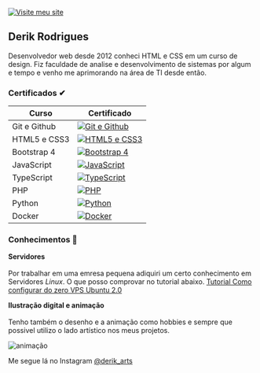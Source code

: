 [![Visite meu site](https://derikrodrigues.com.br/images/image744.png "Visite meu site")](https://derikrodrigues.com.br "Visite meu site")
## Derik Rodrigues
Desenvolvedor web desde 2012 conheci HTML e CSS em um curso de design. Fiz faculdade de analise e desenvolvimento de sistemas por algum e tempo e venho me aprimorando na área de TI desde então.

### Certificados ✔

| Curso  | Certificado |
| ------------- | ------------- |
| Git e Github  | [![Git e Github](https://derikrodrigues.com.br/images/certlight.png "Git e Github")](https://drive.google.com/file/d/1MF1rNOkSCN4NZ7nqYlSgf4R_ud1fGVsO/view?usp=drive_link "Git e Github")  |
| HTML5 e CSS3  | [![HTML5 e CSS3](https://derikrodrigues.com.br/images/certdark.png "HTML5 e CSS3")](https://drive.google.com/file/d/1P647u_i_qRdCPF2zL38Mf1xE0AL5RUAS/view?usp=drive_link "HTML5 e CSS3")  |
| Bootstrap 4  | [![Bootstrap 4](https://derikrodrigues.com.br/images/certlight.png "Bootstrap 4")](https://drive.google.com/file/d/1VRmmfhTV4XajW6PiM757iSDjkuLmnqja/view?usp=drive_link "Bootstrap 4")  |
| JavaScript | [![JavaScript](https://derikrodrigues.com.br/images/certdark.png " JavaScript")](https://drive.google.com/file/d/11Mfsm56Lnqx9eI_nADDEM4DTkjkoogxM/view?usp=drive_link "JavaScript")  |
| TypeScript  | [![TypeScript](https://derikrodrigues.com.br/images/certlight.png "TypeScript")](https://drive.google.com/file/d/1kwgxdA5axN8YeVMv9XgvJ_-N33r7Wrov/view?usp=drive_link "Typescript")  |
| PHP  | [![PHP](https://derikrodrigues.com.br/images/certdark.png "PHP")](https://drive.google.com/file/d/1ZBNJ9l8oNnOIhx2mKf7g-fK4IKU8g4G9/view?usp=drive_link "PHP")  |
| Python | [![Python](https://derikrodrigues.com.br/images/certlight.png " Python")](https://drive.google.com/file/d/1k-p0MH3YmpPd4Emc-u1koTRCTZIjVsnF/view?usp=drive_link " Python")  |
| Docker  | [![Docker](https://derikrodrigues.com.br/images/certdark.png "Docker")](https://drive.google.com/file/d/17zPvy7F_Am7MZ3glgQ_RPkMT1zJ2_Vgd/view?usp=drive_link "Nome do curso")  |

### Conhecimentos 🙌
**Servidores**<br><br>
Por trabalhar em uma emresa pequena adiquiri um certo conhecimento em Servidores *Linux*. O que posso comprovar no tutorial abaixo.
[Tutorial Como configurar do zero VPS Ubuntu 2.0](http://https://derikrodrigues.com.br/tutoriais/Como_configurar_do_zero_VPS_Ubuntu_2.0.pdf "Tutorial Como configurar do zero VPS Ubuntu 2.0")

**Ilustração digital e animação**<br><br>
Tenho também o desenho e a animação como hobbies e sempre que possivel utilizo o lado artístico nos meus projetos.

![animação](https://derikrodrigues.com.br/images/dejair0001-0010.gif "animação")

Me segue lá no Instagram  [@derik_arts](https://www.instagram.com/derik_arts/ "@derik_arts")

